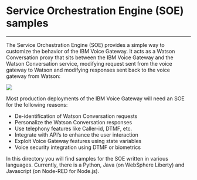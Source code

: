 # Service Orchestration Engine (SOE) samples 
-------------------
The Service Orchestration Engine (SOE) provides a simple way to customize the behavior of the IBM Voice Gateway. It acts as a Watson Conversation proxy that sits between the IBM Voice Gateway and the Watson Conversation service, modifying request sent from the voice gateway to Watson and modifying responses sent back to the voice gateway from Watson:

![](https://raw.githubusercontent.com/WASdev/sample.voice.gateway/develop/images/soe.png)

Most production deployments of the IBM Voice Gateway will need an SOE for the following reasons:

 - De-identification of Watson Conversation requests
 - Personalize the Watson Conversation responses
 - Use telephony features like Caller-id, DTMF, etc.
 - Integrate with API’s to enhance the user interaction
 - Exploit Voice Gateway features using state variables 
 - Voice security integration using DTMF or biometrics

In this directory you will find samples for the SOE written in various languages. Currently, there is a Python, Java (on WebSphere Liberty) and Javascript (on Node-RED for Node.js).
